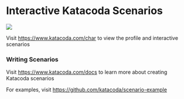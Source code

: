 # Interactive Katacoda Scenarios

[![](http://shields.katacoda.com/katacoda/char/count.svg)](https://www.katacoda.com/char "Get your profile on Katacoda.com")

Visit https://www.katacoda.com/char to view the profile and interactive scenarios

### Writing Scenarios
Visit https://www.katacoda.com/docs to learn more about creating Katacoda scenarios

For examples, visit https://github.com/katacoda/scenario-example
